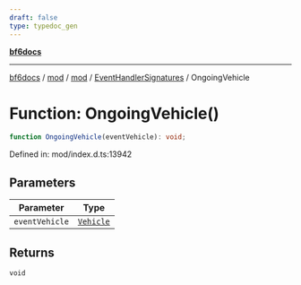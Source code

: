 ```yaml
---
draft: false
type: typedoc_gen
---
```


[**bf6docs**](../../../../_index.md)

***

[bf6docs](../../../../_index.md) / [mod](../../../_index.md) / [mod](../../_index.md) / [EventHandlerSignatures](../_index.md) / OngoingVehicle

# Function: OngoingVehicle()

```ts
function OngoingVehicle(eventVehicle): void;
```

Defined in: mod/index.d.ts:13942

## Parameters

| Parameter | Type |
| ------ | ------ |
| `eventVehicle` | [`Vehicle`](../../Vehicle/_index.md) |

## Returns

`void`
